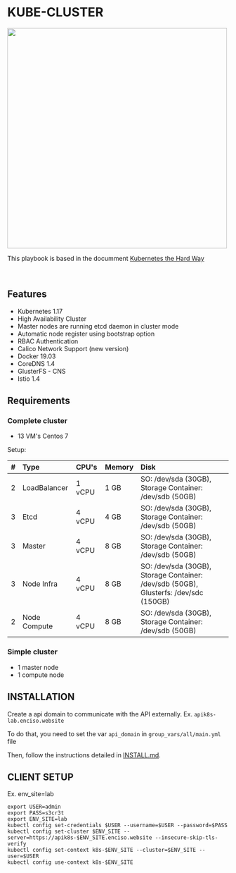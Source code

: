 # KUBE-CLUSTER

<img src="https://kubernetes.io/images/kubernetes-horizontal-color.png" width="500" align="center">

This playbook is based in the documment [Kubernetes the Hard Way](https://github.com/kelseyhightower/kubernetes-the-hard-way)

<br/>

## Features

- Kubernetes 1.17
- High Availability Cluster
- Master nodes are running etcd daemon in cluster mode
- Automatic node register using bootstrap option
- RBAC Authentication
- Calico Network Support (new version)
- Docker 19.03
- CoreDNS 1.4
- GlusterFS - CNS
- Istio 1.4

## Requirements 

### Complete cluster

* 13 VM's Centos 7

Setup:

| # | Type | CPU's | Memory | Disk |
|:--|:-----|:------|:-------|:-----|
| 2 | LoadBalancer | 1 vCPU | 1 GB  | SO: /dev/sda (30GB), Storage Container: /dev/sdb (50GB) |
| 3 | Etcd         | 4 vCPU | 4 GB  | SO: /dev/sda (30GB), Storage Container: /dev/sdb (50GB) |
| 3 | Master       | 4 vCPU | 8 GB  | SO: /dev/sda (30GB), Storage Container: /dev/sdb (50GB) |
| 3 | Node Infra   | 4 vCPU | 8 GB  | SO: /dev/sda (30GB), Storage Container: /dev/sdb (50GB), Glusterfs: /dev/sdc (150GB) |
| 2 | Node Compute | 4 vCPU | 8 GB  | SO: /dev/sda (30GB), Storage Container: /dev/sdb (50GB) |

### Simple cluster

* 1 master node
* 1 compute node


## INSTALLATION

Create a api domain to communicate with the API externally. Ex. `apik8s-lab.enciso.website` 

To do that, you need to set the var `api_domain` in `group_vars/all/main.yml` file 

Then, follow the instructions detailed in [INSTALL.md](INSTALL.md).


## CLIENT SETUP 

Ex. env_site=lab

```
export USER=admin
export PASS=s3cr3t
export ENV_SITE=lab
kubectl config set-credentials $USER --username=$USER --password=$PASS
kubectl config set-cluster $ENV_SITE --server=https://apik8s-$ENV_SITE.enciso.website --insecure-skip-tls-verify
kubectl config set-context k8s-$ENV_SITE --cluster=$ENV_SITE --user=$USER
kubectl config use-context k8s-$ENV_SITE
```
